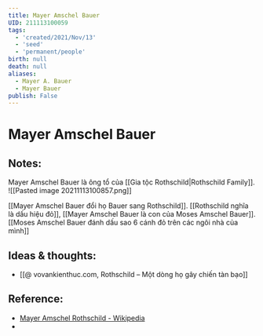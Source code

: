 ```yaml
---
title: Mayer Amschel Bauer
UID: 211113100059
tags:
  - 'created/2021/Nov/13'
  - 'seed'
  - 'permanent/people'
birth: null
death: null
aliases:
  - Mayer A. Bauer
  - Mayer Bauer
publish: False
---
```

# Mayer Amschel Bauer

## Notes:
Mayer Amschel Bauer là ông tổ của [[Gia tộc Rothschild|Rothschild Family]].
![[Pasted image 20211113100857.png]]

[[Mayer Amschel Bauer đổi họ Bauer sang Rothschild]]. [[Rothschild nghĩa là dấu hiệu đỏ]], [[Mayer Amschel Bauer là con của Moses Amschel Bauer]]. [[Moses Amschel Bauer đánh dấu sao 6 cánh đỏ trên các ngôi nhà của mình]]

## Ideas & thoughts:
- [[@ vovankienthuc.com, Rothschild – Một dòng họ gây chiến tàn bạo]]

## Reference:
- [Mayer Amschel Rothschild - Wikipedia](https://en.wikipedia.org/wiki/Mayer_Amschel_Rothschild)
- 